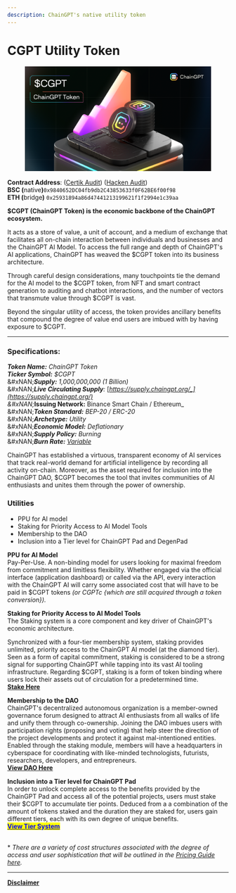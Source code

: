 ```yaml
---
description: ChainGPT's native utility token
---
```


# CGPT Utility Token

<figure><img src="../../.gitbook/assets/$CGPT Trending (1).png" alt=""><figcaption></figcaption></figure>

**Contract Address**: ([Certik Audit](https://www.certik.com/projects/chaingpt)) ([Hacken Audit](https://hacken.io/audits/chaingpt/))\
**BSC (**&#x6E;ativ&#x65;**)**`0x9840652DC04fb9db2C43853633f0F62BE6f00f98`\
**ETH (**&#x62;ridg&#x65;**)** `0x25931894a86d47441213199621f1f2994e1c39aa`

**$CGPT (ChainGPT Token) is the economic backbone of the ChainGPT ecosystem.**&#x20;

It acts as a store of value, a unit of account, and a medium of exchange that facilitates all on-chain interaction between individuals and businesses and the ChainGPT AI Model. To access the full range and depth of ChainGPT's AI applications, ChainGPT has weaved the $CGPT token into its business architecture.&#x20;

Through careful design considerations, many touchpoints tie the demand for the AI model to the $CGPT token, from NFT and smart contract generation to auditing and chatbot interactions, and the number of vectors that transmute value through $CGPT is vast.

Beyond the singular utility of access, the token provides ancillary benefits that compound the degree of value end users are imbued with by having exposure to $CGPT.&#x20;

***

### Specifications:

_**Token Name:** ChainGPT Token_\
_**Ticker Symbol:** $CGPT_\
&#xNAN;_**Supply:** 1,000,000,000 (1 Billion)_\
&#xNAN;_**Live Circulating Supply**:_ [_https://supply.chaingpt.org/_](https://supply.chaingpt.org/) \
&#xNAN;_**Issuing Network:** Binance Smart Chain / Ethereum_\
&#xNAN;_**Token Standard:** BEP-20 / ERC-20_\
&#xNAN;_**Archetype:** Utility_\
&#xNAN;_**Economic Model:** Deflationary_\
&#xNAN;_**Supply Policy:** Burning_\
&#xNAN;_**Burn Rate:**_ [_Variable_ ](burn-mechanism.md)

ChainGPT has established a virtuous, transparent economy of AI services that track real-world demand for artificial intelligence by recording all activity on-chain. Moreover, as the asset required for inclusion into the ChainGPT DAO, $CGPT becomes the tool that invites communities of AI enthusiasts and unites them through the power of ownership.

### Utilities

* PPU for AI model
* Staking for Priority Access to AI Model Tools
* Membership to the DAO
* Inclusion into a Tier level for ChainGPT Pad and DegenPad

**PPU for AI Model**\
Pay-Per-Use. A non-binding model for users looking for maximal freedom from commitment and limitless flexibility. Whether engaged via the official interface (application dashboard) or called via the API, every interaction with the ChainGPT AI will carry some associated cost that will have to be paid in $CGPT tokens _(or CGPTc {which are still acquired through a token conversion})._&#x20;

**Staking for Priority Access  to AI Model Tools**\
The Staking system is a core component and key driver of ChainGPT's economic architecture.&#x20;

Synchronized with a four-tier membership system, staking provides unlimited, priority access to the ChainGPT AI model (at the diamond tier). Seen as a form of capital commitment, staking is considered to be a strong signal for supporting ChainGPT while tapping into its vast AI tooling infrastructure. Regarding $CGPT, staking is a form of token binding where users lock their assets out of circulation for a predetermined time.\
[**Stake Here** ](https://app.chaingpt.org/staking)

**Membership to the DAO**\
ChainGPT's decentralized autonomous organization is a member-owned governance forum designed to attract AI enthusiasts from all walks of life and unify them through co-ownership. Joining the DAO imbues users with participation rights (proposing and voting) that help steer the direction of the project developments and protect it against mal-intentioned entities. Enabled through the staking module, members will have a headquarters in cyberspace for coordinating with like-minded technologists, futurists, researchers, developers, and entrepreneurs.\
&#x20;[**View DAO Here**](https://dao.chaingpt.org/#/)&#x20;

**Inclusion into a Tier level for ChainGPT Pad**\
In order to unlock complete access to the benefits provided by the ChainGPT Pad and access all of the potential projects, users must stake their $CGPT to accumulate tier points. Deduced from a a combination of the amount of tokens staked and the duration they are staked for, users gain different tiers, each with its own degree of unique benefits. \
[<mark style="color:blue;">**View Tier System**</mark>](https://www.chaingpt.org/blog/chaingpt-launchpad-tier-system-staking)&#x20;

\
\* _There are a variety of cost structures associated with the degree of access and user sophistication that will be outlined in the_ [_Pricing Guide here_](https://www.chaingpt.org/pricing)_._

***

[**Disclaimer**](../../misc/legal-docs/disclaimer.md)
